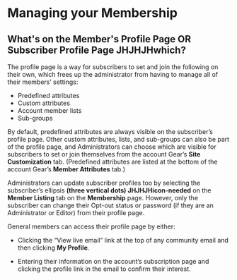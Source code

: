 # Managing your Membership

## What's on the Member's Profile Page OR Subscriber Profile Page JHJHJHwhich?
<div id="gv-whats-on-the-members"></div>

The profile page is a way for subscribers to set and join the following
on their own, which frees up the administrator from having to manage all
of their members’ settings:

* Predefined attributes 
* Custom attributes 
* Account member lists 
* Sub-groups

By default, predefined attributes are always visible on the subscriber’s
profile page.
Other custom attributes, lists, and sub-groups can also be part of the
profile page, and Administrators can choose which are visible for
subscribers to set or join themselves from the account Gear’s **Site
Customization** tab.  (Predefined attributes are listed at the bottom
of the account Gear’s **Member Attributes** tab.)

Administrators can update subscriber profiles too by selecting the
subscriber’s ellipsis **(three vertical dots) JHJHJHicon-needed**
on the **Member Listing** tab on the **Membership** page.
However, only the subscriber can change their Opt-out status or password
(if they are an Administrator or Editor) from their profile page.

General members can access their profile page by either:

* Clicking the “View live email” link at the top of any community
email and then clicking **My Profile**.
 
* Entering their information on the account’s subscription page and
clicking the profile link in the email to confirm their interest.
